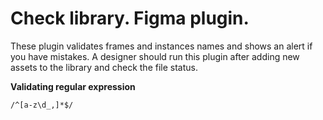 # Check library. Figma plugin. 

These plugin validates frames and instances names and shows an alert if you have mistakes. A designer should run this plugin after adding new assets to the library and check the file status. 

**Validating regular expression**

    /^[a-z\d_,]*$/